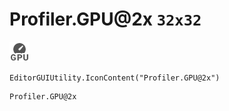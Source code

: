 # Profiler.GPU@2x `32x32`
<img src="/img/Profiler.GPU@2x.png" width=32 height=32>

``` CSharp
EditorGUIUtility.IconContent("Profiler.GPU@2x")
```
```
Profiler.GPU@2x
```
